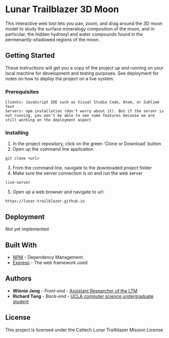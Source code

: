 # Lunar Trailblazer 3D Moon

This interactive web tool lets you pan, zoom, and drag around the 3D moon model to study the surface mineralogy composition of the moon, and in particular, the  hidden hydroxyl and water compounds found in the permenantly-shadowed regions of the moon.

## Getting Started

These instructions will get you a copy of the project up and running on your local machine for development and testing purposes. See deployment for notes on how to deploy the project on a live system.

### Prerequisites

```
Clients: JavaScript IDE such as Visual Studio Code, Atom, or Sublime Text
Servers: npm installation (don't worry about it). But if the server is not running, you won't be able to see some features because we are still working on the deployment aspect
```

### Installing

1. In the project repository, click on the green 'Clone or Download' button
2. Open up the command line application
```
git clone <url>
```
3. From the command line, navigate to the downloaded project folder
4. Make sure the server connection is on and run the web server
```
live-server
```
5. Open up a web browser and navigate to url: 
```
https://lunar-trailblazer.github.io
```

## Deployment

Not yet implemented

## Built With

* [NPM](https://www.npmjs.com) - Dependency Management
* [Express](https://expressjs.com) - The web framework used

## Authors

* **Winnie Jeng** - *Front-end* - [Assistant Researcher of the LTM](https://github.com/winniewjeng)
* **Richard Tang** - *Back-end* - [UCLA computer science undergraduate student](https://github.com/rtspw)


## License

This project is licensed under the Caltech Lunar Trailblazer Mission License
